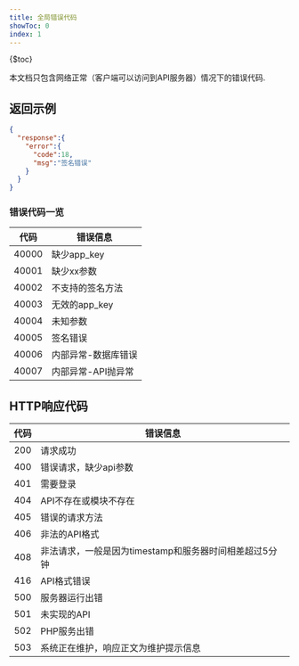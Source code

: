 ```yaml
---
title: 全局错误代码
showToc: 0
index: 1
---
```


{$toc}

本文档只包含网络正常（客户端可以访问到API服务器）情况下的错误代码.

## 返回示例

```json
{
  "response":{
    "error":{
      "code":18,
      "msg":"签名错误"
    }
  }
}
```

### 错误代码一览

|代码|错误信息|
|:---:|---|
|40000|缺少app_key|
|40001|缺少xx参数|
|40002|不支持的签名方法|
|40003|无效的app_key|
|40004|未知参数|
|40005|签名错误|
|40006|内部异常-数据库错误|
|40007|内部异常-API抛异常|

## HTTP响应代码

|代码|错误信息|
|:---:|---|
|200|请求成功|
|400|错误请求，缺少api参数|
|401|需要登录|
|404|API不存在或模块不存在|
|405|错误的请求方法|
|406|非法的API格式|
|408|非法请求，一般是因为timestamp和服务器时间相差超过5分钟|
|416|API格式错误|
|500|服务器运行出错|
|501|未实现的API|
|502|PHP服务出错|
|503|系统正在维护，响应正文为维护提示信息|
